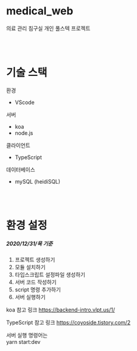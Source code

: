 # medical_web

의료 관리 침구실 개인 풀스텍 프로젝트

<br><br>

# 기술 스택

환경
- VScode

서버
- koa
- node.js

클라이언트
- TypeScript

데이터베이스
- mySQL (heidiSQL)


<br><br>

# 환경 설정

##### 2020/12/31/목 기준

1. 프로젝트 생성하기
2. 모듈 설치하기
3. 타입스크립트 설정파일 생성하기
4. 서버 코드 작성하기
5. script 명령 추가하기
6. 서버 실행하기

koa 참고 링크
https://backend-intro.vlpt.us/1/

TypeScript 참고 링크
https://coyoside.tistory.com/2



서버 실행 명령어는 <br> 
yarn start:dev
